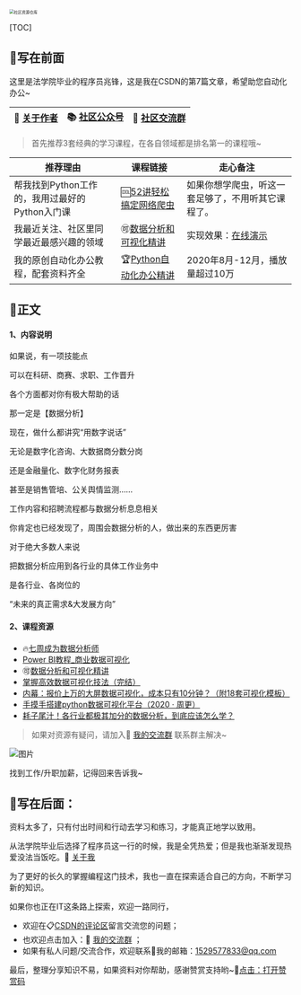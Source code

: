 <img src="https://img-blog.csdnimg.cn/202012301808527.jpg?x-oss-process=image/watermark,type_ZmFuZ3poZW5naGVpdGk,shadow_10,text_aHR0cHM6Ly9ibG9nLmNzZG4ubmV0L3dlaXhpbl80MjMyMTUxNw==,size_16,color_FFFFFF,t_70#pic_center" alt="社区资源仓库" style="zoom: 50%;" />



[TOC]



## 📣写在前面

这里是法学院毕业的程序员兆锋，这是我在CSDN的第7篇文章，希望助您自动化办公~

| 🎯  [关于作者](https://mp.weixin.qq.com/s/UrJ5PkRWYydaajGetUqFYQ)   |  📚 [社区公众号](https://mp.weixin.qq.com/s/xkZSp3606rTPN_JbLT3hSQ)   |  🚸 [社区交流群](https://mp.weixin.qq.com/s/wx-JkgOUoJhb-7ZESxl93w)   |
| ---- | ---- | ---- |

> 首先推荐3套经典的学习课程，在各自领域都是排名第一的课程哦~

| 推荐理由                                       | 课程链接                                                     | 走心备注                                                     |
| ---------------------------------------------- | ------------------------------------------------------------ | ------------------------------------------------------------ |
| 帮我找到Python工作的，我用过最好的Python入门课 | 🆒[52讲轻松搞定网络爬虫](https://mp.weixin.qq.com/s/dUpSxPgTRMGTb5T7-Ya9Ow) | 如果你想学爬虫，听这一套足够了，不用听其它课程了。           |
| 我最近关注、社区里同学最近最感兴趣的领域       | 🉑[数据分析和可视化精讲](http://t.cn/A6qlcSCV)                | 实现效果：[在线演示](https://www.bilibili.com/video/BV1Kz4y1r76w) |
| 我的原创自动化办公教程，配套资料齐全           | 🏆[Python自动化办公精讲](https://www.bilibili.com/video/BV12K411N7nx) | 2020年8月-12月，播放量超过10万                               |





## 📝正文

#### 1、内容说明

如果说，有一项技能点

可以在科研、商赛、求职、工作晋升

各个方面都对你有极大帮助的话

那一定是【数据分析】



现在，做什么都讲究“用数字说话”

无论是数字化咨询、大数据商分数分岗

还是金融量化、数字化财务报表

甚至是销售管培、公关舆情监测……

工作内容和招聘流程都与数据分析息息相关

你肯定也已经发现了，周围会数据分析的人，做出来的东西更厉害



对于绝大多数人来说

把数据分析应用到各行业的具体工作业务中

是各行业、各岗位的

“未来的真正需求&大发展方向”

#### 2、课程资源

- 🔥[七周成为数据分析师](https://www.acfun.cn/v/ac19843284)
- [Power BI教程_商业数据可视化](https://www.acfun.cn/v/ac19838235)
- 🉑[数据分析和可视化精讲](http://t.cn/A6qlcSCV)
- [掌握高效数据可视化技法（完结）](https://www.acfun.cn/v/ac20848856)
- [内幕：报价上万的大屏数据可视化，成本只有10分钟？（附18套可视化模板）](https://www.bilibili.com/video/BV1Kz4y1r76w)
- [手摸手搭建python数据可视化平台（2020 · 周更）](https://www.bilibili.com/video/BV1zi4y1t7YU)
- [耗子尾汁！各行业都极其加分的数据分析，到底应该怎么学？](http://mp.weixin.qq.com/s?__biz=MzI2Nzg5MjgyNg==&mid=2247486878&idx=1&sn=3515dcfefce834965458906dc9ce2880&chksm=eaf6acabdd8125bdefd77bf34c50b9afa916df9aec0652fe9d87ed78e1230f7d99da4edbddbc#rd)



> 如果对资源有疑问，请加入🚸 [我的交流群](https://mp.weixin.qq.com/s/wx-JkgOUoJhb-7ZESxl93w) 联系群主解决~



![图片](https://mmbiz.qpic.cn/mmbiz_gif/b96CibCt70iaa8r7PJoyAtlfHAKe8RosE3wYVKBac55p1HPBJHZS42ywnG4yYtD3jo9A9e5kawBZs4IE6R1C4wibw/640?wx_fmt=gif&tp=webp&wxfrom=5&wx_lazy=1)



找到工作/升职加薪，记得回来告诉我~



## 🚀写在后面：

资料太多了，只有付出时间和行动去学习和练习，才能真正地学以致用。

从法学院毕业后选择了程序员这一行的时候，我是全凭热爱；但是我也渐渐发现热爱没法当饭吃。🎯  [关于我](https://mp.weixin.qq.com/s/UrJ5PkRWYydaajGetUqFYQ) 

为了更好的长久的掌握编程这门技术，我也一直在探索适合自己的方向，不断学习新的知识。

如果你也正在IT这条路上探索，欢迎一路同行，

- 欢迎在📋[CSDN的评论区](http://t.cn/A6qTvrFK)留言交流您的问题；
- 也欢迎点击加入：🚸 [我的交流群](https://mp.weixin.qq.com/s/wx-JkgOUoJhb-7ZESxl93w)  ；
- 如果有私人问题/交流合作，欢迎联系📲我的邮箱：1529577833@qq.com

最后，整理分享知识不易，如果资料对你帮助，感谢赞赏支持哟~💖[点击：打开赞赏码](https://gitee.com/zhaofeng092/python_auto_office/blob/master/%E8%B4%A6%E5%8F%B7%E5%85%B1%E7%94%A8%E8%B5%84%E6%BA%90/image/%E5%BE%AE%E4%BF%A1%E6%94%B6%E6%AC%BE%E7%A0%81.jpg)



